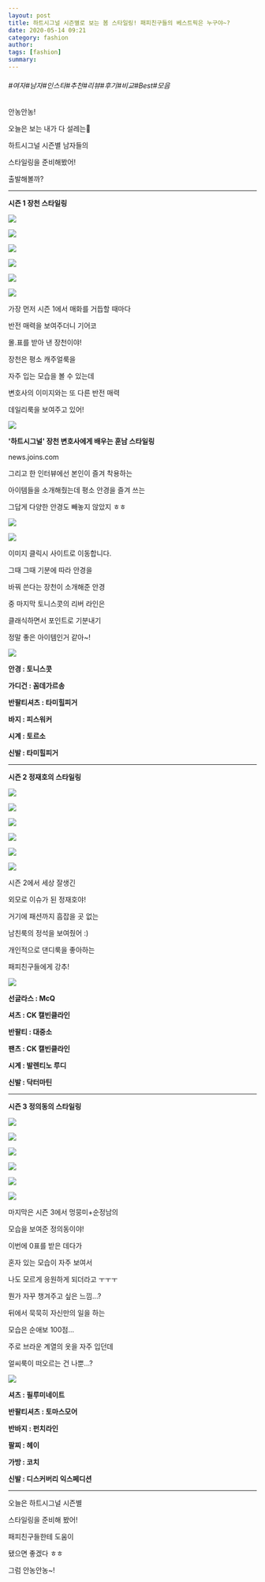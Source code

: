 ```yaml
---
layout: post
title: 하트시그널 시즌별로 보는 봄 스타일링! 패피친구들의 베스트픽은 누구야~?
date: 2020-05-14 09:21
category: fashion
author: 
tags: [fashion]
summary: 
---
```


###### #여자#남자#인스타#추천#리뷰#후기#비교#Best#모음

안농안농!

  

오늘은 보는 내가 다 설레는🤭

하트시그널 시즌별  남자들의

스타일링을 준비해봤어!

  

출발해볼까?

----------

**시즌 1 장천 스타일링**

![](https://img1.daumcdn.net/thumb/R720x0/?fname=https%3A%2F%2Ft1.daumcdn.net%2Fliveboard%2Fkncom%2F6c35c8927b5b41b4b4d39bb77a1bcfe5.png)

![](https://img1.daumcdn.net/thumb/R720x0/?fname=https%3A%2F%2Ft1.daumcdn.net%2Fliveboard%2Fkncom%2Ff2c866a692ef41d8ab36b7454267acfd.png)

![](https://img1.daumcdn.net/thumb/R720x0/?fname=https%3A%2F%2Ft1.daumcdn.net%2Fliveboard%2Fkncom%2Fde82200999c94de8a261ca86d6e379bc.png)

![](https://img1.daumcdn.net/thumb/R720x0/?fname=https%3A%2F%2Ft1.daumcdn.net%2Fliveboard%2Fkncom%2Fb5ab93eb75ac4c8fb64eb8364f70e40d.png)

![](https://img1.daumcdn.net/thumb/R720x0/?fname=https%3A%2F%2Ft1.daumcdn.net%2Fliveboard%2Fkncom%2F81d55d0417ef4924bcea557b9d88a8eb.png)

![](https://img1.daumcdn.net/thumb/R720x0/?fname=https%3A%2F%2Ft1.daumcdn.net%2Fliveboard%2Fkncom%2F726d02be71444b3f8f0ed6808ac5907c.JPG)

가장 먼저 시즌 1에서 매화를 거듭할 때마다

반전 매력을 보여주더니 기어코

몰.표를 받아 낸 장천이야!

  

장천은 평소 캐주얼룩을

자주 입는 모습을 볼 수 있는데

변호사의 이미지와는 또 다른 반전 매력

데일리룩을 보여주고 있어!

[](https://news.joins.com/article/22640879)

![](https://img1.daumcdn.net/thumb/S130x130/?scode=1boon&fname=https://pds.joins.com/news/FbMetaImage/201805/af411a1c-dcd6-4f91-8dab-a71156a876ab.jpg)

**'하트시그널' 장천 변호사에게 배우는 훈남 스타일링**

news.joins.com

그리고 한 인터뷰에선 본인이 즐겨 착용하는

아이템들을 소개해줬는데 평소 안경을 즐겨 쓰는

그답게 다양한 안경도 빼놓지 않았지 ㅎㅎ

![](https://img1.daumcdn.net/thumb/R720x0/?fname=https%3A%2F%2Ft1.daumcdn.net%2Fliveboard%2Fkncom%2F1fe19e36327d4a1cab743b4daf0a0ec4.png)

[![](https://img1.daumcdn.net/thumb/R720x0/?fname=https%3A%2F%2Ft1.daumcdn.net%2Fliveboard%2Fkncom%2F05043f3d7b42423c90396d8dbc08ccae.jpg)](https://smartstore.naver.com/tonyscott/products/4714716866)

이미지 클릭시 사이트로 이동합니다.  

그때 그때 기분에 따라 안경을

바꿔 쓴다는 장천이 소개해준 안경

중 마지막 토니스콧의 리버 라인은

클래식하면서 포인트로 기분내기

정말 좋은 아이템인거 같아~!

![](https://img1.daumcdn.net/thumb/R720x0/?fname=https%3A%2F%2Ft1.daumcdn.net%2Fliveboard%2Fkncom%2F7ab35ba6616a4cd98d0b6df53e1c39fa.JPG)

**안경 : 토니스콧**

**가디건 : 꼼데가르송**

**반팔티셔츠 : 타미힐피거**

**바지 : 피스워커**

**시계 : 토르소**

**신발 : 타미힐피거**

----------

**시즌 2 정재호의 스타일링**

![](https://img1.daumcdn.net/thumb/R720x0/?fname=https%3A%2F%2Ft1.daumcdn.net%2Fliveboard%2Fkncom%2Fe091ef16079e43f9841ec906adb4a955.jpg)

![](https://img1.daumcdn.net/thumb/R720x0/?fname=https%3A%2F%2Ft1.daumcdn.net%2Fliveboard%2Fkncom%2F71b3b008311347599e5876fd782f0c14.jpg)

![](https://img1.daumcdn.net/thumb/R720x0/?fname=https%3A%2F%2Ft1.daumcdn.net%2Fliveboard%2Fkncom%2F348c16d524954a10a5aeef97e6131b96.jpg)

![](https://img1.daumcdn.net/thumb/R720x0/?fname=https%3A%2F%2Ft1.daumcdn.net%2Fliveboard%2Fkncom%2F6200967b36a447ab87fdfaa865adac69.JPG)

![](https://img1.daumcdn.net/thumb/R720x0/?fname=https%3A%2F%2Ft1.daumcdn.net%2Fliveboard%2Fkncom%2F10920b498c994be383452ca046364965.png)

![](https://img1.daumcdn.net/thumb/R720x0/?fname=https%3A%2F%2Ft1.daumcdn.net%2Fliveboard%2Fkncom%2F56dff4197437490cacfedd2f5c78a1bc.png)

시즌 2에서 세상 잘생긴

외모로 이슈가 된 정재호야!

거기에 패션까지 흠잡을 곳 없는

남친룩의 정석을 보여줬어 :)

  

개인적으로 댄디룩을 좋아하는

패피친구들에게 강추!

![](https://img1.daumcdn.net/thumb/R720x0/?fname=https%3A%2F%2Ft1.daumcdn.net%2Fliveboard%2Fkncom%2Fc09e34cfbc82478d93518e1e4de0fe0c.JPG)

**선글라스 : McQ**

**셔츠 : CK 캘빈클라인**

**반팔티 : 대중소**

**팬츠 : CK 캘빈클라인**

**시계 : 발렌티노 루디**

**신발 : 닥터마틴**

----------

**시즌 3 정의동의 스타일링**

![](https://img1.daumcdn.net/thumb/R720x0/?fname=https%3A%2F%2Ft1.daumcdn.net%2Fliveboard%2Fkncom%2Fd58974ae48bc4fd88b5837ec8b5a853e.png)

![](https://img1.daumcdn.net/thumb/R720x0/?fname=https%3A%2F%2Ft1.daumcdn.net%2Fliveboard%2Fkncom%2Fa8218c9f28f34b6bbaf6eb980d870756.png)

![](https://img1.daumcdn.net/thumb/R720x0/?fname=https%3A%2F%2Ft1.daumcdn.net%2Fliveboard%2Fkncom%2F8c711d4830e74ba08bd8d8ab2c660a22.jpg)

![](https://img1.daumcdn.net/thumb/R720x0/?fname=https%3A%2F%2Ft1.daumcdn.net%2Fliveboard%2Fkncom%2F141beb7f004044c4bc518fa6fc37b418.jpg)

![](https://img1.daumcdn.net/thumb/R720x0/?fname=https%3A%2F%2Ft1.daumcdn.net%2Fliveboard%2Fkncom%2F387533d7673641f299615d527e6d75d5.png)

![](https://img1.daumcdn.net/thumb/R720x0/?fname=https%3A%2F%2Ft1.daumcdn.net%2Fliveboard%2Fkncom%2F4ff4f00e3cd54ec4847267cfcf0803ad.png)

마지막은 시즌 3에서 멍뭉미+순정남의

모습을 보여준 정의동이야!

  

이번에 0표를 받은 데다가

혼자 있는 모습이 자주 보여서

나도 모르게 응원하게 되더라고 ㅜㅜㅜ

뭔가 자꾸 챙겨주고 싶은 느낌...?

  

뒤에서 묵묵히 자신만의 일을 하는

모습은 순애보 100점...

주로 브라운 계열의 옷을 자주 입던데

얼씨룩이 떠오르는 건 나뿐...?

![](https://img1.daumcdn.net/thumb/R720x0/?fname=https%3A%2F%2Ft1.daumcdn.net%2Fliveboard%2Fkncom%2F458ff8f15864410abcafe0e7c8c2c320.JPG)

**셔츠 : 필루미네이트**

**반팔티셔츠 : 토마스모어**

**반바지 : 펀치라인**

**팔찌 : 헤이**

**가방 : 코치**

**신발 : 디스커버리 익스페디션**

----------

오늘은 하트시그널 시즌별

스타일링을 준비해 봤어!

  

패피친구들한테 도움이

됐으면 좋겠다 ㅎㅎ

  

그럼 안농안농~!